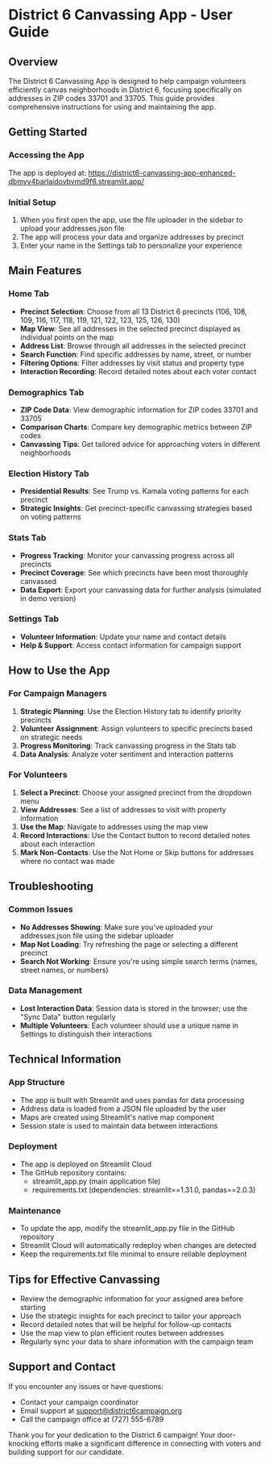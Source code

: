 # District 6 Canvassing App - User Guide

## Overview
The District 6 Canvassing App is designed to help campaign volunteers efficiently canvas neighborhoods in District 6, focusing specifically on addresses in ZIP codes 33701 and 33705. This guide provides comprehensive instructions for using and maintaining the app.

## Getting Started

### Accessing the App
The app is deployed at: https://district6-canvassing-app-enhanced-dbmyv4barlaidoybvmd9f6.streamlit.app/

### Initial Setup
1. When you first open the app, use the file uploader in the sidebar to upload your addresses.json file
2. The app will process your data and organize addresses by precinct
3. Enter your name in the Settings tab to personalize your experience

## Main Features

### Home Tab
- **Precinct Selection**: Choose from all 13 District 6 precincts (106, 108, 109, 116, 117, 118, 119, 121, 122, 123, 125, 126, 130)
- **Map View**: See all addresses in the selected precinct displayed as individual points on the map
- **Address List**: Browse through all addresses in the selected precinct
- **Search Function**: Find specific addresses by name, street, or number
- **Filtering Options**: Filter addresses by visit status and property type
- **Interaction Recording**: Record detailed notes about each voter contact

### Demographics Tab
- **ZIP Code Data**: View demographic information for ZIP codes 33701 and 33705
- **Comparison Charts**: Compare key demographic metrics between ZIP codes
- **Canvassing Tips**: Get tailored advice for approaching voters in different neighborhoods

### Election History Tab
- **Presidential Results**: See Trump vs. Kamala voting patterns for each precinct
- **Strategic Insights**: Get precinct-specific canvassing strategies based on voting patterns

### Stats Tab
- **Progress Tracking**: Monitor your canvassing progress across all precincts
- **Precinct Coverage**: See which precincts have been most thoroughly canvassed
- **Data Export**: Export your canvassing data for further analysis (simulated in demo version)

### Settings Tab
- **Volunteer Information**: Update your name and contact details
- **Help & Support**: Access contact information for campaign support

## How to Use the App

### For Campaign Managers
1. **Strategic Planning**: Use the Election History tab to identify priority precincts
2. **Volunteer Assignment**: Assign volunteers to specific precincts based on strategic needs
3. **Progress Monitoring**: Track canvassing progress in the Stats tab
4. **Data Analysis**: Analyze voter sentiment and interaction patterns

### For Volunteers
1. **Select a Precinct**: Choose your assigned precinct from the dropdown menu
2. **View Addresses**: See a list of addresses to visit with property information
3. **Use the Map**: Navigate to addresses using the map view
4. **Record Interactions**: Use the Contact button to record detailed notes about each interaction
5. **Mark Non-Contacts**: Use the Not Home or Skip buttons for addresses where no contact was made

## Troubleshooting

### Common Issues
- **No Addresses Showing**: Make sure you've uploaded your addresses.json file using the sidebar uploader
- **Map Not Loading**: Try refreshing the page or selecting a different precinct
- **Search Not Working**: Ensure you're using simple search terms (names, street names, or numbers)

### Data Management
- **Lost Interaction Data**: Session data is stored in the browser; use the "Sync Data" button regularly
- **Multiple Volunteers**: Each volunteer should use a unique name in Settings to distinguish their interactions

## Technical Information

### App Structure
- The app is built with Streamlit and uses pandas for data processing
- Address data is loaded from a JSON file uploaded by the user
- Maps are created using Streamlit's native map component
- Session state is used to maintain data between interactions

### Deployment
- The app is deployed on Streamlit Cloud
- The GitHub repository contains:
  - streamlit_app.py (main application file)
  - requirements.txt (dependencies: streamlit==1.31.0, pandas==2.0.3)

### Maintenance
- To update the app, modify the streamlit_app.py file in the GitHub repository
- Streamlit Cloud will automatically redeploy when changes are detected
- Keep the requirements.txt file minimal to ensure reliable deployment

## Tips for Effective Canvassing
- Review the demographic information for your assigned area before starting
- Use the strategic insights for each precinct to tailor your approach
- Record detailed notes that will be helpful for follow-up contacts
- Use the map view to plan efficient routes between addresses
- Regularly sync your data to share information with the campaign team

## Support and Contact
If you encounter any issues or have questions:
- Contact your campaign coordinator
- Email support at support@district6campaign.org
- Call the campaign office at (727) 555-6789

Thank you for your dedication to the District 6 campaign! Your door-knocking efforts make a significant difference in connecting with voters and building support for our candidate.
